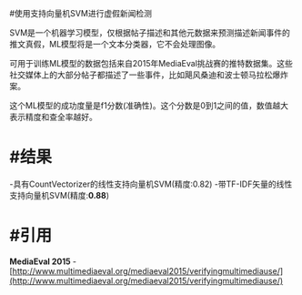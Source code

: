 #使用支持向量机SVM进行虚假新闻检测

SVM是一个机器学习模型，仅根据帖子描述和其他元数据来预测描述新闻事件的推文真假，ML模型将是一个文本分类器，它不会处理图像。

可用于训练ML模型的数据包括来自2015年MediaEval挑战赛的推特数据集。这些社交媒体上的大部分帖子都描述了一些事件，比如飓风桑迪和波士顿马拉松爆炸案。

这个ML模型的成功度量是f1分数(准确性)。这个分数是0到1之间的值，数值越大表示精度和查全率越好。

# #结果
-具有CountVectorizer的线性支持向量机SVM(精度:0.82)
-带TF-IDF矢量的线性支持向量机SVM(精度:**0.88**)
# #引用

**MediaEval 2015** - [http://www.multimediaeval.org/mediaeval2015/verifyingmultimediause/](http://www.multimediaeval.org/mediaeval2015/verifyingmultimediause/)

